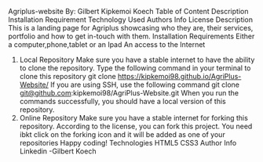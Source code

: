 Agriplus-website 
By: Gilbert Kipkemoi Koech 
Table of Content
Description
Installation Requirement
Technology Used
Authors Info
License
Description
This is a landing page for Agriplus showcasing who they are, their services, portfolio and how to get in-touch with them.
Installation
Requirements
Either a computer,phone,tablet or an Ipad
An access to the Internet
1. Local Repository
Make sure you have a stable internet to have the ability to clone the repository.
Type the following command in your terminal to clone this repository
git clone https://kipkemoi98.github.io/AgriPlus-Website/
If you are using SSH, use the following command
git clone git@github.com:kipkemoi98/AgriPlus-Website.git
When you run the commands successfully, you should have a local version of this repository.
2. Online Repository
Make sure you have a stable internet for forking this repository.
According to the license, you can fork this project. You need ibkt click on the forking icon and it will be added as one of your repositories Happy coding!
Technologies
HTML5
CSS3
Author Info
Linkedin -Gilbert Koech